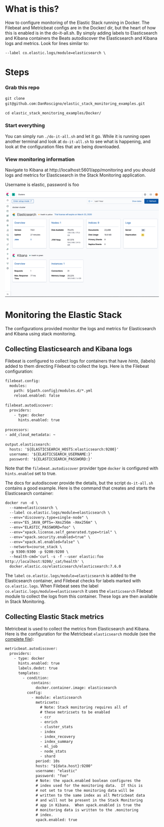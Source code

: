 # What is this?
How to configure monitoring of the Elastic Stack running in Docker.  The Filebeat and Metricbeat configs are in the Docker/ dir, but the heart of how this is enabled is in the do-it-all.sh.  By simply adding labels to Elasticsearch and Kibana containers the Beats autodiscover the Elasticsearch and Kibana logs and metrics.  Look for lines similar to:
```
--label co.elastic.logs/module=elasticsearch \
```

# Steps

### Grab this repo
`git clone git@github.com:DanRoscigno/elastic_stack_monitoring_examples.git`

`cd elastic_stack_monitoring_examples/Docker/`

### Start everything

You can simply run `./do-it-all.sh` and let it go.  While it is running 
open another terminal and look at `do-it-all.sh` to see what is 
happening, and look at the configuration files that are being downloaded.

### View monitoring information

Navigate to Kibana at http://localhost:5601/app/monitoring and you should
logs and metrics for Elasticsearch in the Stack Monitoring application.

Username is elastic, password is foo

![Stack Monitoring](StackMonitoring.png)


# Monitoring the Elastic Stack
The configurations provided monitor the logs and metrics for
Elasticsearch and Kibana using stack monitoring.

## Collecting Elasticsearch and Kibana logs
Filebeat is configured to collect logs for containers that have *hints*,
(labels) added to them directing Filebeat to collect the logs.  Here
is the Filebeat configuration:
```
filebeat.config:
  modules:
    path: ${path.config}/modules.d/*.yml
    reload.enabled: false

filebeat.autodiscover:
  providers:
    - type: docker
      hints.enabled: true

processors:
- add_cloud_metadata: ~

output.elasticsearch:
  hosts: '${ELASTICSEARCH_HOSTS:elasticsearch:9200}'
  username: '${ELASTICSEARCH_USERNAME:}'
  password: '${ELASTICSEARCH_PASSWORD:}'
```

Note that the `filebeat.autodiscover` provider type `docker` 
is configured with `hints.enabled` set to true.

The docs for autodiscover provide the details, but the script
`do-it-all.sh` contains a good example.  Here is the command
that creates and starts the Elasticsearch container:

```
docker run -d \
  --name=elasticsearch \
  --label co.elastic.logs/module=elasticsearch \
  --env="discovery.type=single-node" \
  --env="ES_JAVA_OPTS=-Xms256m -Xmx256m" \
  --env="ELASTIC_PASSWORD=foo" \
  --env="xpack.license.self_generated.type=trial" \
  --env="xpack.security.enabled=true" \
  --env="xpack.ml.enabled=false" \
  --network=course_stack \
  -p 9300:9300 -p 9200:9200 \
  --health-cmd='curl -s -f --user elastic:foo http://localhost:9200/_cat/health' \
  docker.elastic.co/elasticsearch/elasticsearch:7.6.0
```

The `label` `co.elastic.logs/module=elasticsearch` is added to the 
Elasticsearch container, and Filebeat checks for labels marked
with `co.elastic.logs`.  When Filebeat sees the label
`co.elastic.logs/module=elasticsearch` it uses the `elasticsearch`
Filebeat module to collect the logs from this container.  These logs are
then available in Stack Monitoring.

## Collecting Elastic Stack metrics

Metricbeat is used to collect the metrics from Elasticsearch and Kibana.
Here is the configuration for the Metricbeat `elasticsearch` module (see the [complete file](https://github.com/DanRoscigno/elastic_stack_monitoring_examples/blob/master/Docker/metricbeat.docker.yml)):
```
metricbeat.autodiscover:
  providers:
    - type: docker
      hints.enabled: true
      labels.dedot: true
      templates:
        - condition:
            contains:
              docker.container.image: elasticsearch
          config:
            - module: elasticsearch
              metricsets:
                # Note: Stack monitoring requires all of
                # these metricsets to be enabled
                - ccr
                - enrich
                - cluster_stats
                - index
                - index_recovery
                - index_summary
                - ml_job
                - node_stats
                - shard
              period: 10s
              hosts: "${data.host}:9200"
              username: "elastic"
              password: "foo"
              # Note: the xpack.enabled boolean configures the
              # index used for the monitoring data.  If this is 
              # not set to true the monitoring data will be 
              # written to the same index as all Metricbeat data
              # and will not be present in the Stack Monitoring 
              # app in Kibana.  When xpack.enabled is true the 
              # monitoring data is written to the .monitoring 
              # index.
              xpack.enabled: true
```

